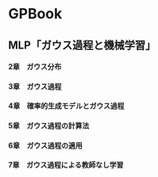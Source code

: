 # GPBook

## MLP「ガウス過程と機械学習」

#### 2章　ガウス分布
#### 3章　ガウス過程
#### 4章　確率的生成モデルとガウス過程
#### 5章　ガウス過程の計算法
#### 6章　ガウス過程の適用
#### 7章　ガウス過程による教師なし学習
